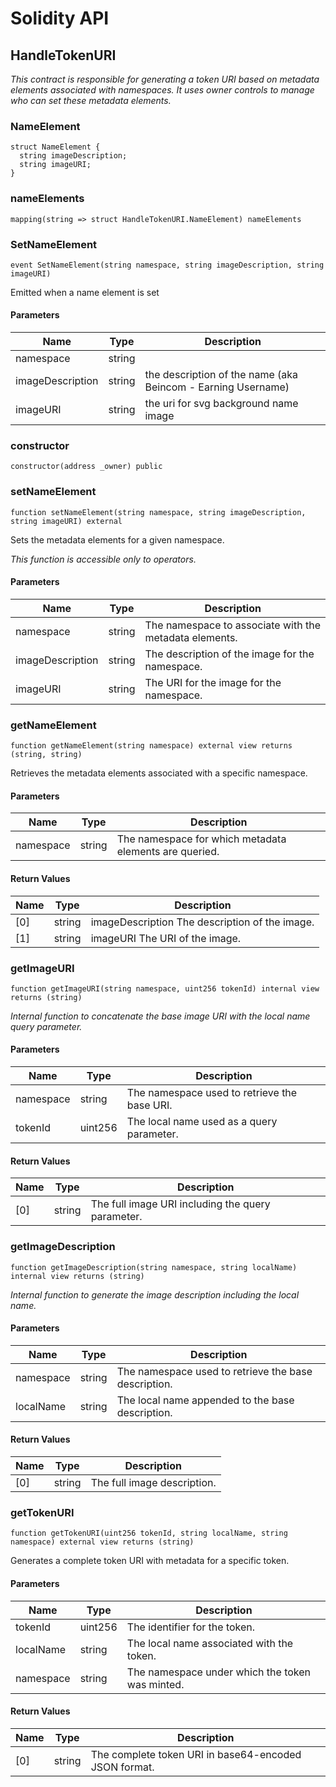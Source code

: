 # Solidity API

## HandleTokenURI

_This contract is responsible for generating a token URI based on metadata elements associated with namespaces. It uses owner controls to manage who can set these metadata elements._

### NameElement

```solidity
struct NameElement {
  string imageDescription;
  string imageURI;
}
```

### nameElements

```solidity
mapping(string => struct HandleTokenURI.NameElement) nameElements
```

### SetNameElement

```solidity
event SetNameElement(string namespace, string imageDescription, string imageURI)
```

Emitted when a name element is set

#### Parameters

| Name | Type | Description |
| ---- | ---- | ----------- |
| namespace | string |  |
| imageDescription | string | the description of the name (aka Beincom - Earning Username) |
| imageURI | string | the uri for svg background name image |

### constructor

```solidity
constructor(address _owner) public
```

### setNameElement

```solidity
function setNameElement(string namespace, string imageDescription, string imageURI) external
```

Sets the metadata elements for a given namespace.

_This function is accessible only to operators._

#### Parameters

| Name | Type | Description |
| ---- | ---- | ----------- |
| namespace | string | The namespace to associate with the metadata elements. |
| imageDescription | string | The description of the image for the namespace. |
| imageURI | string | The URI for the image for the namespace. |

### getNameElement

```solidity
function getNameElement(string namespace) external view returns (string, string)
```

Retrieves the metadata elements associated with a specific namespace.

#### Parameters

| Name | Type | Description |
| ---- | ---- | ----------- |
| namespace | string | The namespace for which metadata elements are queried. |

#### Return Values

| Name | Type | Description |
| ---- | ---- | ----------- |
| [0] | string | imageDescription The description of the image. |
| [1] | string | imageURI The URI of the image. |

### getImageURI

```solidity
function getImageURI(string namespace, uint256 tokenId) internal view returns (string)
```

_Internal function to concatenate the base image URI with the local name query parameter._

#### Parameters

| Name | Type | Description |
| ---- | ---- | ----------- |
| namespace | string | The namespace used to retrieve the base URI. |
| tokenId | uint256 | The local name used as a query parameter. |

#### Return Values

| Name | Type | Description |
| ---- | ---- | ----------- |
| [0] | string | The full image URI including the query parameter. |

### getImageDescription

```solidity
function getImageDescription(string namespace, string localName) internal view returns (string)
```

_Internal function to generate the image description including the local name._

#### Parameters

| Name | Type | Description |
| ---- | ---- | ----------- |
| namespace | string | The namespace used to retrieve the base description. |
| localName | string | The local name appended to the base description. |

#### Return Values

| Name | Type | Description |
| ---- | ---- | ----------- |
| [0] | string | The full image description. |

### getTokenURI

```solidity
function getTokenURI(uint256 tokenId, string localName, string namespace) external view returns (string)
```

Generates a complete token URI with metadata for a specific token.

#### Parameters

| Name | Type | Description |
| ---- | ---- | ----------- |
| tokenId | uint256 | The identifier for the token. |
| localName | string | The local name associated with the token. |
| namespace | string | The namespace under which the token was minted. |

#### Return Values

| Name | Type | Description |
| ---- | ---- | ----------- |
| [0] | string | The complete token URI in base64-encoded JSON format. |

